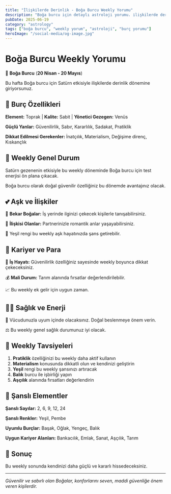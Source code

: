 ```yaml
---
title: "İlişkilerde Derinlik - Boğa Burcu Weekly Yorumu"
description: "Boğa burcu için detaylı astroloji yorumu. i̇lişkilerde derinlik konusunda rehberlik."
pubDate: 2025-06-19
category: "astrology"
tags: ["boğa burcu", "weekly yorum", "astroloji", "burç yorumu"]
heroImage: "/social-media/og-image.jpg"
---
```


# Boğa Burcu Weekly Yorumu

🐂 **Boğa Burcu** (**20 Nisan - 20 Mayıs**)

Bu hafta Boğa burcu için Satürn etkisiyle i̇lişkilerde derinlik dönemine giriyorsunuz.

## 🌟 Burç Özellikleri

**Element:** Toprak | **Kalite:** Sabit | **Yönetici Gezegen:** Venüs

**Güçlü Yanlar:** Güvenilirlik, Sabır, Kararlılık, Sadakat, Pratiklik

**Dikkat Edilmesi Gerekenler:** İnatçılık, Materialism, Değişime direnç, Kıskançlık

## 💫 Weekly Genel Durum

Satürn gezenenin etkisiyle bu weekly döneminde Boğa burcu için test enerjisi ön plana çıkacak.

Boğa burcu olarak doğal güvenilir özelliğiniz bu dönemde avantajınız olacak.

## 💕 Aşk ve İlişkiler

💖 **Bekar Boğalar:** İş yerinde ilginizi çekecek kişilerle tanışabilirsiniz.

💑 **İlişkisi Olanlar:** Partnerinizle romantik anlar yaşayabilirsiniz.

🌹 Yeşil rengi bu weekly aşk hayatınızda şans getirebilir.

## 💼 Kariyer ve Para

🚀 **İş Hayatı:** Güvenilirlik özelliğiniz sayesinde weekly boyunca dikkat çekeceksiniz.

💰 **Mali Durum:** Tarım alanında fırsatlar değerlendirilebilir.

📈 Bu weekly ek gelir için uygun zaman.

## 🏃‍♀️ Sağlık ve Enerji

🌱 Vücudunuzla uyum içinde olacaksınız. Doğal beslenmeye önem verin.

⚖️ Bu weekly genel sağlık durumunuz iyi olacak.

## 🎯 Weekly Tavsiyeleri

1. **Pratiklik** özelliğinizi bu weekly daha aktif kullanın
2. **Materialism** konusunda dikkatli olun ve kendinizi geliştirin
3. **Yeşil** rengi bu weekly şansınızı artıracak
4. **Balık** burcu ile işbirliği yapın
5. **Aşçılık** alanında fırsatları değerlendirin

## 🔮 Şanslı Elementler

**Şanslı Sayılar:** 2, 6, 9, 12, 24

**Şanslı Renkler:** Yeşil, Pembe

**Uyumlu Burçlar:** Başak, Oğlak, Yengeç, Balık

**Uygun Kariyer Alanları:** Bankacılık, Emlak, Sanat, Aşçılık, Tarım

## 💫 Sonuç

Bu weekly sonunda kendinizi daha güçlü ve kararlı hissedeceksiniz.

---

*Güvenilir ve sabırlı olan Boğalar, konforlarını seven, maddi güvenliğe önem veren kişilerdir.*
